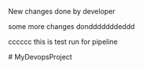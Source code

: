New changes done by developer

some more changes dondddddddeddd


cccccc
this is test run for pipeline

#   M y D e v o p s P r o j e c t 
 
 
